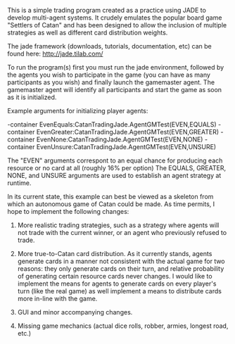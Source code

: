 This is a simple trading program created as a practice using JADE to develop multi-agent systems.
It crudely emulates the popular board game "Settlers of Catan" and has been designed to allow the
inclusion of multiple strategies as well as different card distribution weights.

The jade framework (downloads, tutorials, documentation, etc) can be found here: http://jade.tilab.com/

To run the program(s) first you must run the jade environment, followed by the agents you wish to participate
in the game (you can have as many participants as you wish) and finally launch the gamemaster agent. The gamemaster
agent will identify all participants and start the game as soon as it is initialized.

Example arguments for initializing player agents:

-container EvenEquals:CatanTradingJade.AgentGMTest(EVEN,EQUALS)
-container EvenGreater:CatanTradingJade.AgentGMTest(EVEN,GREATER)
-container EvenNone:CatanTradingJade.AgentGMTest(EVEN,NONE)
-container EvenUnsure:CatanTradingJade.AgentGMTest(EVEN,UNSURE)

The "EVEN" arguments correspont to an equal chance for producing each resource or no card at all (roughly 16% per option)
The EQUALS, GREATER, NONE, and UNSURE arguments are used to establish an agent strategy at runtime.

In its current state, this example can best be viewed as a skeleton from which an autonomous game of Catan could be made.
As time permits, I hope to implement the following changes:

1) More realistic trading strategies, such as a strategy where agents will not trade with the current winner, or an agent
  who previously refused to trade.

2) More true-to-Catan card distribution. As it currently stands, agents generate cards in a manner not consistent with
  the actual game for two reasons: they only generate cards on their turn, and relative probability of generating certain resource
  cards never changes. I would like to implement the means for agents to generate cards on every player's turn (like the real
  game) as well implement a means to distribute cards more in-line with the game.

3) GUI and minor accompanying changes.

4) Missing game mechanics (actual dice rolls, robber, armies, longest road, etc.)
